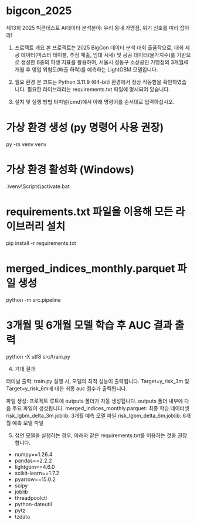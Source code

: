 # bigcon_2025

제13회 2025 빅콘테스트 AI데이터 분석분야: 
우리 동네 가맹점, 위기 신호를 미리 잡아라!


1. 프로젝트 개요
본 프로젝트는 2025 BigCon 데이터 분석 대회 출품작으로, 대회 제공 데이터(마스터 테이블, 추정 매출, 임대 시세) 및 공공 데이터(물가지수)를 기반으로 생성한 6종의 파생 지표를 활용하여, 서울시 성동구 소상공인 가맹점의 3개월/6개월 후 영업 위험도(매출 하락)를 예측하는 LightGBM 모델입니다.


2. 필요 환경
본 코드는 Python 3.11.9 (64-bit) 환경에서 정상 작동함을 확인하였습니다.
필요한 라이브러리는 requirements.txt 파일에 명시되어 있습니다.


3. 설치 및 실행 방법
터미널(cmd)에서 아래 명령어를 순서대로 입력하십시오.

# 가상 환경 생성 (py 명령어 사용 권장)
py -m venv venv

# 가상 환경 활성화 (Windows)
.\venv\Scripts\activate.bat

# requirements.txt 파일을 이용해 모든 라이브러리 설치
pip install -r requirements.txt

# merged_indices_monthly.parquet 파일 생성
python -m src.pipeline

# 3개월 및 6개월 모델 학습 후 AUC 결과 출력
python -X utf8 src/train.py


4. 기대 결과

터미널 출력: train.py 실행 시, 모델의 최적 성능이 출력됩니다.
Target=y_risk_3m 및 Target=y_risk_6m에 대한 최종 auc 점수가 출력됩니다.

파일 생성: 프로젝트 루트에 outputs 폴더가 자동 생성됩니다. outputs 폴더 내부에 다음 주요 파일이 생성됩니다.
merged_indices_monthly.parquet: 최종 학습 데이터셋
risk_lgbm_delta_3m.joblib: 3개월 예측 모델 파일
risk_lgbm_delta_6m.joblib: 6개월 예측 모델 파일



5. 첨언
모델을 실행하는 경우, 아래와 같은 requirements.txt를 이용하는 것을 권장합니다.

- numpy==1.26.4
- pandas==2.2.2
- lightgbm==4.6.0
- scikit-learn==1.7.2
- pyarrow==15.0.2
- scipy
- joblib
- threadpoolctl
- python-dateutil
- pytz
- tzdata
